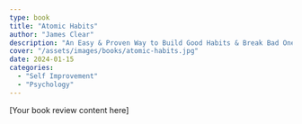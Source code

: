 ```yaml
---
type: book
title: "Atomic Habits"
author: "James Clear"
description: "An Easy & Proven Way to Build Good Habits & Break Bad Ones"
cover: "/assets/images/books/atomic-habits.jpg"
date: 2024-01-15
categories:
  - "Self Improvement"
  - "Psychology"
---
```


[Your book review content here] 